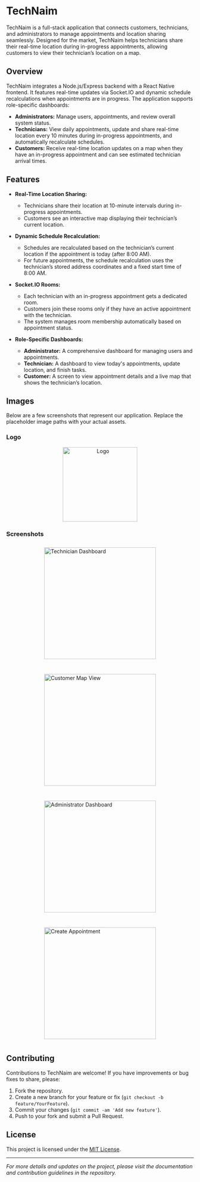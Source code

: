 # TechNaim

TechNaim is a full-stack application that connects customers, technicians, and administrators to manage appointments and location sharing seamlessly. Designed for the market, TechNaim helps technicians share their real-time location during in-progress appointments, allowing customers to view their technician’s location on a map.

## Overview

TechNaim integrates a Node.js/Express backend with a React Native frontend. It features real-time updates via Socket.IO and dynamic schedule recalculations when appointments are in progress. The application supports role-specific dashboards:

- **Administrators:** Manage users, appointments, and review overall system status.
- **Technicians:** View daily appointments, update and share real-time location every 10 minutes during in-progress appointments, and automatically recalculate schedules.
- **Customers:** Receive real-time location updates on a map when they have an in-progress appointment and can see estimated technician arrival times.

## Features

- **Real-Time Location Sharing:**  
  - Technicians share their location at 10-minute intervals during in-progress appointments.
  - Customers see an interactive map displaying their technician’s current location.
  
- **Dynamic Schedule Recalculation:**  
  - Schedules are recalculated based on the technician’s current location if the appointment is today (after 8:00 AM).
  - For future appointments, the schedule recalculation uses the technician’s stored address coordinates and a fixed start time of 8:00 AM.
  
- **Socket.IO Rooms:**  
  - Each technician with an in-progress appointment gets a dedicated room.
  - Customers join these rooms only if they have an active appointment with the technician.
  - The system manages room membership automatically based on appointment status.
  
- **Role-Specific Dashboards:**  
  - **Administrator:** A comprehensive dashboard for managing users and appointments.
  - **Technician:** A dashboard to view today's appointments, update location, and finish tasks.
  - **Customer:** A screen to view appointment details and a live map that shows the technician’s location.

## Images

Below are a few screenshots that represent our application. Replace the placeholder image paths with your actual assets.

### Logo

<p align="center">
  <img src="./TechNaimApp/assets/logo.png" alt="Logo" width="200px" />
</p>

### Screenshots

<!-- Row 1: Technician Dashboard and Customer Map View -->
<div style="display: flex; justify-content: center; flex-wrap: wrap; gap: 20px;">
  <img src="./TechNaimApp/assets/TechNaim_Technician.png" alt="Technician Dashboard" width="300px" style="margin: 10px;" />
  <img src="./TechNaimApp/assets/TechNaim_Customer.png" alt="Customer Map View" width="300px" style="margin: 10px;" />
</div>

<!-- Row 2: Administrator Dashboard and Create Appointment -->
<div style="display: flex; justify-content: center; flex-wrap: wrap; gap: 20px; margin-top: 20px;">
  <img src="./TechNaimApp/assets/TechNaim_Admin.png" alt="Administrator Dashboard" width="300px" style="margin: 10px;" />
  <img src="./TechNaimApp/assets/TechNaim_CreateAppointment.png" alt="Create Appointment" width="300px" style="margin: 10px;" />
</div>

## Contributing

Contributions to TechNaim are welcome! If you have improvements or bug fixes to share, please:

1. Fork the repository.
2. Create a new branch for your feature or fix (`git checkout -b feature/YourFeature`).
3. Commit your changes (`git commit -am 'Add new feature'`).
4. Push to your fork and submit a Pull Request.

## License

This project is licensed under the [MIT License](./LICENSE).

---

*For more details and updates on the project, please visit the documentation and contribution guidelines in the repository.*
